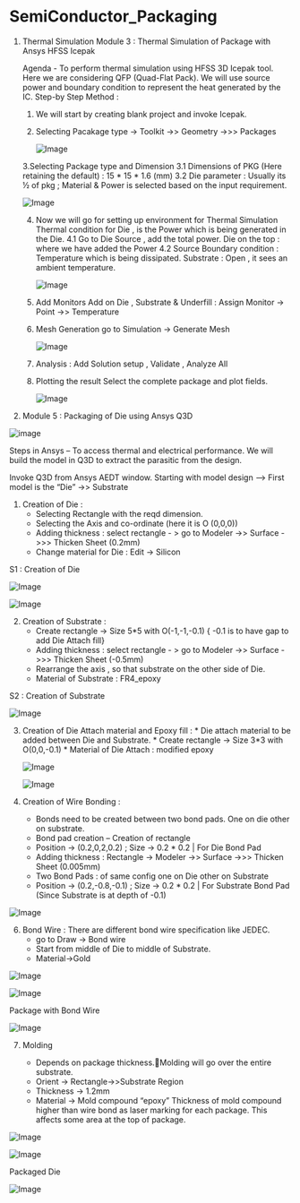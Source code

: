 # SemiConductor_Packaging
  1. Thermal Simulation
    Module 3 : Thermal Simulation of Package with Ansys HFSS Icepak

     Agenda -
        To perform thermal simulation using HFSS 3D Icepak tool.
        Here we are considering QFP (Quad-Flat Pack). We will use source power and boundary condition to represent 
        the heat generated by the IC.
      Step-by Step Method :
        1. We will start by creating blank project and invoke Icepak.
        2. Selecting Pacakage type -> Toolkit ->> Geometry ->>> Packages
           
           ![Image](https://github.com/user-attachments/assets/a233f63c-0f83-48c3-a335-798b736a82e9)
           
        3.Selecting Package type and Dimension 
          3.1 Dimensions of PKG (Here retaining the default) : 15 * 15 * 1.6 (mm)
          3.2 Die parameter : Usually its ½ of pkg ; Material & Power is selected based on the input requirement.
     
     ![Image](https://github.com/user-attachments/assets/500d1385-52e3-4fa1-8409-7066b6722dc8)


        4. Now we will go for setting up environment for Thermal Simulation
            Thermal condition for Die , is the Power which is being generated in the Die.
        4.1 Go to Die Source , add the total power. 
              Die on the top : where we have added the Power
        4.2 Source Boundary condition :  Temperature  which is being dissipated.
    		      Substrate : Open , it sees an ambient temperature.
           
           ![Image](https://github.com/user-attachments/assets/adb6a1bd-2583-4e1f-b100-183b29baca4e)


         
        6. Add Monitors 
            Add on Die , Substrate & Underfill :  Assign Monitor -> Point ->> Temperature
        7. Mesh Generation
            go to Simulation -> Generate Mesh
           
           ![Image](https://github.com/user-attachments/assets/c6b80106-382d-470c-ab80-08273c9318f9)


        9. Analysis : Add Solution setup , Validate , Analyze All
        10. Plotting the result
           Select the complete package and plot fields.

            ![Image](https://github.com/user-attachments/assets/41fece33-bcf8-4917-a9f6-42303cf6dc99)


           
2. Module 5 : Packaging of Die using Ansys Q3D
   
 ![image](https://github.com/user-attachments/assets/64d1d23f-638a-4384-b09f-4c5ff979398e)

  Steps in Ansys –
To access thermal and electrical performance.
We will build the model in Q3D to extract the parasitic from the design.

Invoke Q3D from Ansys AEDT window.
Starting with model design –> First model is the “Die” ->> Substrate
1. Creation of Die :
 	* Selecting Rectangle with the reqd dimension.
	* Selecting the Axis and co-ordinate (here it is O (0,0,0))
	* Adding thickness : select rectangle - > go to Modeler ->> Surface ->>> Thicken Sheet (0.2mm)
	* Change material for Die : Edit -> Silicon

S1 : Creation of Die 

 ![Image](https://github.com/user-attachments/assets/e948d3b9-0727-448b-b74b-475ed0119f9f)

 ![Image](https://github.com/user-attachments/assets/58109c5a-d88c-4491-8a85-456f40bfd5cd)



 2.  Creation of Substrate :
    	* Create rectangle -> Size 5*5 with O(-1,-1,-0.1)  { -0.1 is to have gap to add Die Attach fill}
    	* Adding thickness : select rectangle - > go to Modeler ->> Surface ->>> Thicken Sheet (-0.5mm)
    	* Rearrange the axis , so that substrate on the other side of Die.
    	* Material of Substrate : FR4_epoxy

S2 : Creation of Substrate

![Image](https://github.com/user-attachments/assets/f5ea9968-550f-49bf-af37-7afc94b8d8da)




3.  Creation of Die Attach material and Epoxy fill :
    	* Die attach material to be added between Die and Substrate.
    	* Create rectangle -> Size 3*3 with O(0,0,-0.1)
    	* Material of Die Attach : modified epoxy


    ![Image](https://github.com/user-attachments/assets/d3823dac-e6ad-48ff-b65d-67b515d5e750)

    ![Image](https://github.com/user-attachments/assets/94a194a6-0622-4ff3-999e-994e572d4395)
    
    

5.  Creation of Wire Bonding :
	* Bonds need to be created between two bond pads. One on die other on substrate.
	* Bond pad creation – Creation of rectangle 
	* Position -> (0.2,0,2,0.2) ; Size -> 0.2 * 0.2  | For Die Bond Pad
	* Adding thickness : Rectangle -> Modeler ->> Surface ->>> Thicken Sheet (0.005mm)
	* Two Bond Pads : of same config one on Die other on Substrate
	* Position -> (0.2,-0.8,-0.1) ; Size -> 0.2 * 0.2  | For Substrate Bond Pad
			    (Since Substrate is at depth of -0.1)

![Image](https://github.com/user-attachments/assets/a8ca053e-1a12-4e35-bb97-463383f30564)
      


6.  Bond Wire : There are different bond wire specification like JEDEC. 
   	* go to Draw -> Bond wire
  	* Start from middle of Die to middle of Substrate.
   	*  Material->Gold


 ![Image](https://github.com/user-attachments/assets/a0ed0759-0a94-4366-b2aa-b456c9957cde)


 ![Image](https://github.com/user-attachments/assets/12316dac-5efc-4aa6-901d-c20c3319abe2)


 Package with Bond Wire

![Image](https://github.com/user-attachments/assets/6f2ed327-521c-4dff-ac53-38fce55ef89b)




7. Molding
   
	* Depends on package thickness.Molding will go over the entire substrate.
	* Orient -> Rectangle->>Substrate Region
	* Thickness -> 1.2mm
 	* Material -> Mold compound “epoxy”
          Thickness of mold compound higher than wire bond as laser marking for each package.
          This affects some area at the top of package. 

![Image](https://github.com/user-attachments/assets/f6c06b8a-8d7a-4083-9282-05772957ddca)


![Image](https://github.com/user-attachments/assets/1bdc7666-5906-4dff-9298-8bc06977700b)

Packaged Die

![Image](https://github.com/user-attachments/assets/d0f441bc-e504-4b7f-a4d7-233192aec44f)


    


    


